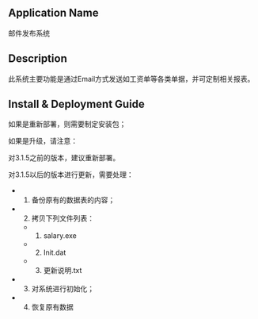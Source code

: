 ## Application Name
  邮件发布系统

## Description
  此系统主要功能是通过Email方式发送如工资单等各类单据，并可定制相关报表。

## Install & Deployment Guide
  如果是重新部署，则需要制定安装包；

  如果是升级，请注意：
  
  对3.1.5之前的版本，建议重新部署。
  
  对3.1.5以后的版本进行更新，需要处理：
  * 1. 备份原有的数据表的内容；
  * 2. 拷贝下列文件列表：
    - 1) salary.exe
    - 2) Init.dat
    - 3) 更新说明.txt
  * 3. 对系统进行初始化；
  * 4. 恢复原有数据
